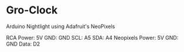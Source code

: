 # Gro-Clock
Arduino Nightlight using Adafruit's NeoPixels


RCA Power: 5V GND: GND SCL: A5 SDA: A4
Neopixels Power: 5V GND: GND Data: D2


